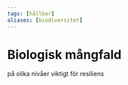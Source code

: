 ```yaml
---
tags: [hållbar]
aliases: [biodiversitet]
---
```

# Biologisk mångfald
på olika nivåer viktigt för resiliens